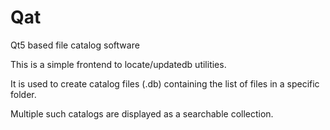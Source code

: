 Qat
===

Qt5 based file catalog software

This is a simple frontend to locate/updatedb utilities.

It is used to create catalog files (.db) containing the list of files in a specific folder.

Multiple such catalogs are displayed as a searchable collection.
